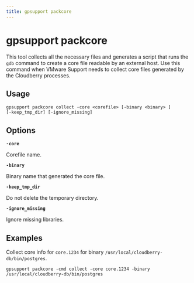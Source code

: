 ```yaml
---
title: gpsupport packcore
---
```


# gpsupport packcore

This tool collects all the necessary files and generates a script that runs the `gdb` command to create a core file readable by an external host. Use this command when VMware Support needs to collect core files generated by the Cloudberry processes.

## Usage

```shell
gpsupport packcore collect -core <corefile> [-binary <binary> ] 
[-keep_tmp_dir] [-ignore_missing] 
```

## Options

**`-core`**

Corefile name.

**`-binary`**

Binary name that generated the core file.

**`-keep_tmp_dir`**

Do not delete the temporary directory.

**`-ignore_missing`**

Ignore missing libraries.

## Examples

Collect core info for `core.1234` for binary `/usr/local/cloudberry-db/bin/postgres`.

```shell
gpsupport packcore -cmd collect -core core.1234 -binary /usr/local/cloudberry-db/bin/postgres
```
